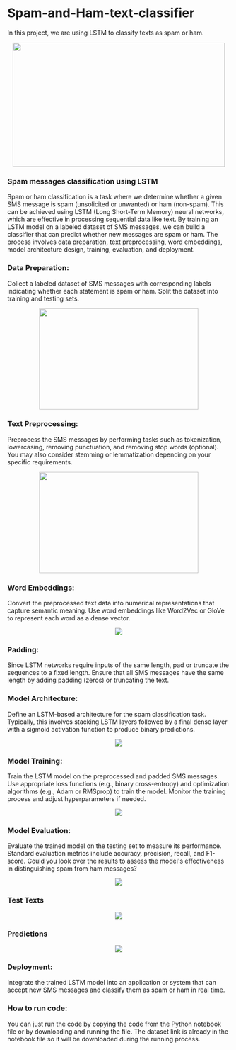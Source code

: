 # Spam-and-Ham-text-classifier
In this project, we are using LSTM to classify texts as spam or ham.

<p align="center">
  <img width="480" height="280" src="https://github.com/AHMEDSANA/Spam-and-Ham-text-classifier/assets/73955220/8b59b9dc-366e-4459-bcc2-d818238bf033">
</p>

### Spam messages classification using LSTM
Spam or ham classification is a task where we determine whether a given SMS message is spam (unsolicited or unwanted) or ham (non-spam). This can be achieved using LSTM (Long Short-Term Memory) neural networks, which are effective in processing sequential data like text. By training an LSTM model on a labeled dataset of SMS messages, we can build a classifier that can predict whether new messages are spam or ham. The process involves data preparation, text preprocessing, word embeddings, model architecture design, training, evaluation, and deployment.

### Data Preparation:

Collect a labeled dataset of SMS messages with corresponding labels indicating whether each statement is spam or ham. Split the dataset into training and testing sets.

<p align="center">
  <img width="360" height="228" src="https://github.com/AHMEDSANA/Spam-and-Ham-text-classifier/assets/73955220/e8c83f0d-95b8-482f-81f2-f75effb7e7dc">
</p>

### Text Preprocessing:
Preprocess the SMS messages by performing tasks such as tokenization, lowercasing, removing punctuation, and removing stop words (optional). You may also consider stemming or lemmatization depending on your specific requirements.

<p align="center">
  <img width="360" height="228" src="https://github.com/AHMEDSANA/Spam-and-Ham-text-classifier/assets/73955220/cc630b86-55d7-4b37-aa8e-40eed385f680">
</p>

### Word Embeddings:
Convert the preprocessed text data into numerical representations that capture semantic meaning. Use word embeddings like Word2Vec or GloVe to represent each word as a dense vector.

<p align="center">
  <img width="" height="" src="https://github.com/AHMEDSANA/Spam-and-Ham-text-classifier/assets/73955220/652fd612-63b0-4e6e-aa5e-398597578674">
</p>

### Padding: 

Since LSTM networks require inputs of the same length, pad or truncate the sequences to a fixed length. Ensure that all SMS messages have the same length by adding padding (zeros) or truncating the text.

### Model Architecture:

Define an LSTM-based architecture for the spam classification task. Typically, this involves stacking LSTM layers followed by a final dense layer with a sigmoid activation function to produce binary predictions.

<p align="center">
  <img width="" height="" src="https://github.com/AHMEDSANA/Spam-and-Ham-text-classifier/assets/73955220/c6b5a4ec-994e-48e5-a4d5-b3a9a7a26838">
</p>

### Model Training:
Train the LSTM model on the preprocessed and padded SMS messages. Use appropriate loss functions (e.g., binary cross-entropy) and optimization algorithms (e.g., Adam or RMSprop) to train the model. Monitor the training process and adjust hyperparameters if needed.

<p align="center">
  <img width="" height="" src="https://github.com/AHMEDSANA/Spam-and-Ham-text-classifier/assets/73955220/ed0cf225-3aa8-4a84-8c52-adc8001dcde4">
</p>

### Model Evaluation:
Evaluate the trained model on the testing set to measure its performance. Standard evaluation metrics include accuracy, precision, recall, and F1-score. Could you look over the results to assess the model's effectiveness in distinguishing spam from ham messages?

<p align="center">
  <img width="" height="" src="https://github.com/AHMEDSANA/Spam-and-Ham-text-classifier/assets/73955220/fb9f3ed9-9183-4aa9-a427-e658582d0aaf">
</p>

### Test Texts

<p align="center">
  <img width="" height="" src="https://github.com/AHMEDSANA/Spam-and-Ham-text-classifier/assets/73955220/f8388a82-95ec-4ed1-8102-65a8171ce54a">
</p>

### Predictions
<p align="center">
  <img width="" height="" src="https://github.com/AHMEDSANA/Spam-and-Ham-text-classifier/assets/73955220/d555ce8a-be45-44ba-98a6-731de3cbbd47">
</p>

### Deployment:

Integrate the trained LSTM model into an application or system that can accept new SMS messages and classify them as spam or ham in real time.

### How to run code:
You can just run the code by copying the code from the Python notebook file or by downloading and running the file.
The dataset link is already in the notebook file so it will be downloaded during the running process.
